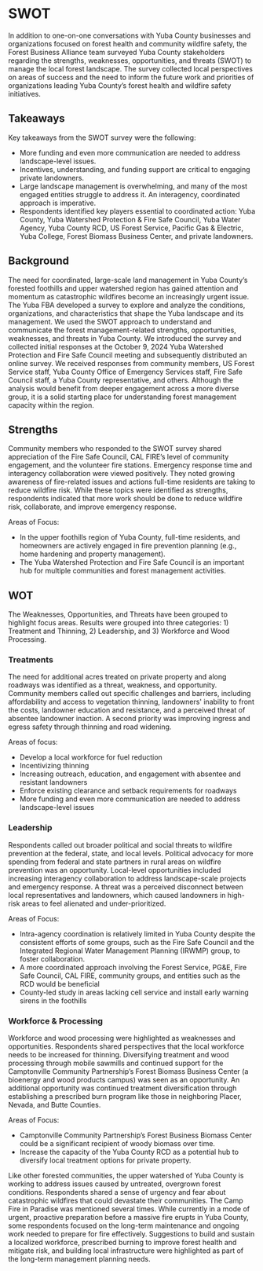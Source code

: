 # SWOT
In addition to one-on-one conversations with Yuba County businesses and organizations focused on forest health and community wildfire safety, the Forest Business Alliance team surveyed Yuba County stakeholders regarding the strengths, weaknesses, opportunities, and threats (SWOT) to manage the local forest landscape. The survey collected local perspectives on areas of success and the need to inform the future work and priorities of organizations leading Yuba County’s forest health and wildfire safety initiatives. 

## Takeaways
Key takeaways from the SWOT survey were the following:
- More funding and even more communication are needed to address landscape-level issues.
- Incentives, understanding, and funding support are critical to engaging private landowners.
- Large landscape management is overwhelming, and many of the most engaged entities struggle to address it. An interagency, coordinated approach is imperative.
- Respondents identified key players essential to coordinated action: Yuba County, Yuba Watershed Protection & Fire Safe Council, Yuba Water Agency, Yuba County RCD, US Forest Service, Pacific Gas & Electric, Yuba College, Forest Biomass Business Center, and private landowners.

## Background
The need for coordinated, large-scale land management in Yuba County’s forested foothills and upper watershed region has gained attention and momentum as catastrophic wildfires become an increasingly urgent issue. The Yuba FBA developed a survey to explore and analyze the conditions, organizations, and characteristics that shape the Yuba landscape and its management. We used the SWOT approach to understand and communicate the forest management-related strengths, opportunities, weaknesses, and threats in Yuba County. 
We introduced the survey and collected initial responses at the  October 9, 2024 Yuba Watershed Protection and Fire Safe Council meeting and subsequently distributed an online survey. We received responses from community members, US Forest Service staff, Yuba County Office of Emergency Services staff, Fire Safe Council staff, a Yuba County representative, and others. Although the analysis would benefit from deeper engagement across a more diverse group, it is a solid starting place for understanding forest management capacity within the region.

## Strengths
Community members who responded to the SWOT survey shared appreciation of the Fire Safe Council, CAL FIRE’s level of community engagement, and the volunteer fire stations. Emergency response time and interagency collaboration were viewed positively. They noted growing awareness of fire-related issues and actions full-time residents are taking to reduce wildfire risk. While these topics were identified as strengths, respondents indicated that more work should be done to reduce wildfire risk, collaborate, and improve emergency response.

Areas of Focus:
- In the upper foothills region of Yuba County, full-time residents, and homeowners are actively engaged in fire prevention planning (e.g., home hardening and property management).
- The Yuba Watershed Protection and Fire Safe Council is an important hub for multiple communities and forest management activities.

## WOT
The Weaknesses, Opportunities, and Threats have been grouped to highlight focus areas. Results were grouped into three categories: 1) Treatment and Thinning, 2) Leadership, and 3) Workforce and Wood Processing.

### Treatments
The need for additional acres treated on private property and along roadways was identified as a threat, weakness, and opportunity. Community members called out specific challenges and barriers, including affordability and access to vegetation thinning, landowners' inability to front the costs, landowner education and resistance, and a perceived threat of absentee landowner inaction. A second priority was improving ingress and egress safety through thinning and road widening.

Areas of focus:
- Develop a local workforce for fuel reduction
- Incentivizing thinning
- Increasing outreach, education, and engagement with absentee and resistant landowners
- Enforce existing clearance and setback requirements for roadways
- More funding and even more communication are needed to address landscape-level issues

### Leadership
Respondents called out broader political and social threats to wildfire prevention at the federal, state, and local levels. Political advocacy for more spending from federal and state partners in rural areas on wildfire prevention was an opportunity. Local-level opportunities included increasing interagency collaboration to address landscape-scale projects and emergency response. A threat was a perceived disconnect between local representatives and landowners, which caused landowners in high-risk areas to feel alienated and under-prioritized.

Areas of Focus:
- Intra-agency coordination is relatively limited in Yuba County despite the consistent efforts of some groups, such as the Fire Safe Council and the Integrated Regional Water Management Planning (IRWMP) group, to foster collaboration.
- A more coordinated approach involving the Forest Service, PG&E, Fire Safe Council, CAL FIRE, community groups, and entities such as the RCD would be beneficial
- County-led study in areas lacking cell service and install early warning sirens in the foothills

### Workforce & Processing
Workforce and wood processing were highlighted as weaknesses and opportunities. Respondents shared perspectives that the local workforce needs to be increased for thinning. Diversifying treatment and wood processing through mobile sawmills and continued support for the Camptonville Community Partnership’s Forest Biomass Business Center (a bioenergy and wood products campus) was seen as an opportunity. An additional opportunity was continued treatment diversification through establishing a prescribed burn program like those in neighboring Placer, Nevada, and Butte Counties.

Areas of Focus:
- Camptonville Community Partnership’s Forest Business Biomass Center could be a significant recipient of woody biomass over time.
- Increase the capacity of the Yuba County RCD as a potential hub to diversify local treatment options for private property.

Like other forested communities, the upper watershed of Yuba County is working to address issues caused by untreated, overgrown forest conditions. Respondents shared a sense of urgency and fear about catastrophic wildfires that could devastate their communities. The Camp Fire in Paradise was mentioned several times. While currently in a mode of urgent, proactive preparation before a massive fire erupts in Yuba County, some respondents focused on the long-term maintenance and ongoing work needed to prepare for fire effectively. Suggestions to build and sustain a localized workforce, prescribed burning to improve forest health and mitigate risk, and building local infrastructure were highlighted as part of the long-term management planning needs.